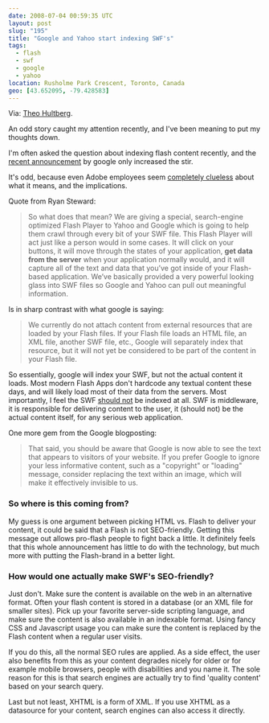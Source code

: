 ```yaml
---
date: 2008-07-04 00:59:35 UTC
layout: post
slug: "195"
title: "Google and Yahoo start indexing SWF's"
tags:
  - flash
  - swf
  - google
  - yahoo
location: Rusholme Park Crescent, Toronto, Canada
geo: [43.652095, -79.428583]
---
```

<p>Via: <a href="http://blog.iconara.net/2008/07/01/swf-indexing-is-a-red-herring-and-you-should-all-know-that-by-now/">Theo Hultberg</a>.</p>

<p>An odd story caught my attention recently, and I've been meaning to put my thoughts down.</p>

<p>I'm often asked the question about indexing flash content recently, and the <a href="http://googlewebmastercentral.blogspot.com/2008/06/improved-flash-indexing.html">recent announcement</a> by google only increased the stir.</p>

<p>It's odd, because even Adobe employees seem <a href="http://blog.digitalbackcountry.com/?p=1470">completely clueless</a> about what it means, and the implications.</p>

<p>Quote from Ryan Steward:<p>

<blockquote>So what does that mean? We are giving a special, search-engine optimized Flash Player to Yahoo and Google which is going to help them crawl through every bit of your SWF file. This Flash Player will act just like a person would in some cases. It will click on your buttons, it will move through the states of your application, <b>get data from the server</b> when your application normally would, and it will capture all of the text and data that you’ve got inside of your Flash-based application. We’ve basically provided a very powerful looking glass into SWF files so Google and Yahoo can pull out meaningful information.</blockquote>

<p>Is in sharp contrast with what google is saying:</p>

<blockquote>We currently do not attach content from external resources that are loaded by your Flash files. If your Flash file loads an HTML file, an XML file, another SWF file, etc., Google will separately index that resource, but it will not yet be considered to be part of the content in your Flash file.</blockquote>

<p>So essentially, google will index your SWF, but not the actual content it loads. Most modern Flash Apps don't hardcode any textual content these days, and will likely load most of their data from the servers. Most importantly, I feel the SWF <u>should not</u> be indexed at all. SWF is middleware, it is responsible for delivering content to the user, it (should not) be the actual content itself, for any serious web application.</p>

<p>One more gem from the Google blogposting:</p>

<blockquote>That said, you should be aware that Google is now able to see the text that appears to visitors of your website. If you prefer Google to ignore your less informative content, such as a "copyright" or "loading" message, consider replacing the text within an image, which will make it effectively invisible to us.</blockquote>

<h3>So where is this coming from?</h3>

<p>My guess is one argument between picking HTML vs. Flash to deliver your content, it could be said that a Flash is not SEO-friendly. Getting this message out allows pro-flash people to fight back a little. It definitely feels that this whole announcement has little to do with the technology, but much more with putting the Flash-brand in a better light.</p>

<h3>How would one actually make SWF's SEO-friendly?</h3>

<p>Just don't. Make sure the content is available on the web in an alternative format. Often your flash content is stored in a database (or an XML file for smaller sites). Pick up your favorite server-side scripting language, and make sure the content is also available in an indexable format. Using fancy CSS and Javascript usage you can make sure the content is replaced by the Flash content when a regular user visits.</p>

<p>If you do this, all the normal SEO rules are applied. As a side effect, the user also benefits from this as your content degrades nicely for older or for example mobile browsers, people with disabilities and you name it. The sole reason for this is that search engines are actually try to find 'quality content' based on your search query.</p>

<p>Last but not least, XHTML is a form of XML. If you use XHTML as a datasource for your content, search engines can also access it directly.</p>

